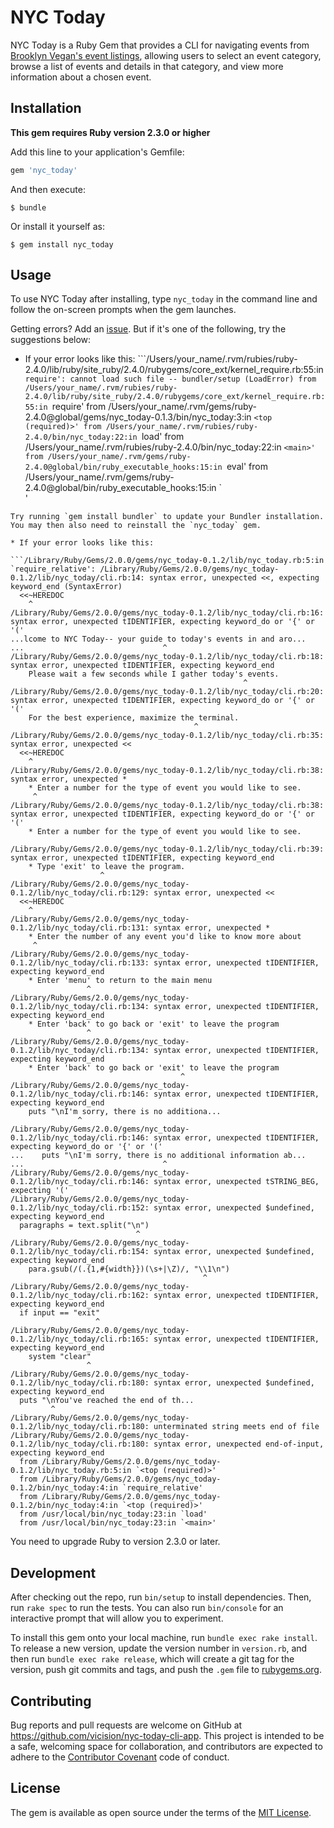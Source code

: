 # NYC Today

NYC Today is a Ruby Gem that provides a CLI for navigating events from [Brooklyn Vegan's event listings](http://nyc-shows.brooklynvegan.com/), allowing users to select an event category, browse a list of events and details in that category, and view more information about a chosen event.

## Installation

**This gem requires Ruby version 2.3.0 or higher**

Add this line to your application's Gemfile:

```ruby
gem 'nyc_today'
```

And then execute:

    $ bundle

Or install it yourself as:

    $ gem install nyc_today

## Usage

To use NYC Today after installing, type `nyc_today` in the command line and follow the on-screen prompts when the gem launches.

Getting errors? Add an [issue](https://github.com/vicision/nyc-today-cli-app/issues). But if it's one of the following, try the suggestions below:

* If your error looks like this:
```/Users/your_name/.rvm/rubies/ruby-2.4.0/lib/ruby/site_ruby/2.4.0/rubygems/core_ext/kernel_require.rb:55:in `require': cannot load such file -- bundler/setup (LoadError)
    from /Users/your_name/.rvm/rubies/ruby-2.4.0/lib/ruby/site_ruby/2.4.0/rubygems/core_ext/kernel_require.rb:55:in `require'
    from /Users/your_name/.rvm/gems/ruby-2.4.0@global/gems/nyc_today-0.1.3/bin/nyc_today:3:in `<top (required)>'
    from /Users/your_name/.rvm/rubies/ruby-2.4.0/bin/nyc_today:22:in `load'
    from /Users/your_name/.rvm/rubies/ruby-2.4.0/bin/nyc_today:22:in `<main>'
    from /Users/your_name/.rvm/gems/ruby-2.4.0@global/bin/ruby_executable_hooks:15:in `eval'
    from /Users/your_name/.rvm/gems/ruby-2.4.0@global/bin/ruby_executable_hooks:15:in `<main>'
```
Try running `gem install bundler` to update your Bundler installation. You may then also need to reinstall the `nyc_today` gem.

* If your error looks like this:

```/Library/Ruby/Gems/2.0.0/gems/nyc_today-0.1.2/lib/nyc_today.rb:5:in `require_relative': /Library/Ruby/Gems/2.0.0/gems/nyc_today-0.1.2/lib/nyc_today/cli.rb:14: syntax error, unexpected <<, expecting keyword_end (SyntaxError)
  <<~HEREDOC
    ^
/Library/Ruby/Gems/2.0.0/gems/nyc_today-0.1.2/lib/nyc_today/cli.rb:16: syntax error, unexpected tIDENTIFIER, expecting keyword_do or '{' or '('
...lcome to NYC Today-- your guide to today's events in and aro...
...                               ^
/Library/Ruby/Gems/2.0.0/gems/nyc_today-0.1.2/lib/nyc_today/cli.rb:18: syntax error, unexpected tIDENTIFIER, expecting keyword_end
    Please wait a few seconds while I gather today's events.
                                                    ^
/Library/Ruby/Gems/2.0.0/gems/nyc_today-0.1.2/lib/nyc_today/cli.rb:20: syntax error, unexpected tIDENTIFIER, expecting keyword_do or '{' or '('
    For the best experience, maximize the terminal.
                                         ^
/Library/Ruby/Gems/2.0.0/gems/nyc_today-0.1.2/lib/nyc_today/cli.rb:35: syntax error, unexpected <<
  <<~HEREDOC
    ^
/Library/Ruby/Gems/2.0.0/gems/nyc_today-0.1.2/lib/nyc_today/cli.rb:38: syntax error, unexpected *
    * Enter a number for the type of event you would like to see.
     ^
/Library/Ruby/Gems/2.0.0/gems/nyc_today-0.1.2/lib/nyc_today/cli.rb:38: syntax error, unexpected tIDENTIFIER, expecting keyword_do or '{' or '('
    * Enter a number for the type of event you would like to see.
                                 ^
/Library/Ruby/Gems/2.0.0/gems/nyc_today-0.1.2/lib/nyc_today/cli.rb:39: syntax error, unexpected tIDENTIFIER, expecting keyword_end
    * Type 'exit' to leave the program.
                    ^
/Library/Ruby/Gems/2.0.0/gems/nyc_today-0.1.2/lib/nyc_today/cli.rb:129: syntax error, unexpected <<
  <<~HEREDOC
    ^
/Library/Ruby/Gems/2.0.0/gems/nyc_today-0.1.2/lib/nyc_today/cli.rb:131: syntax error, unexpected *
    * Enter the number of any event you'd like to know more about
     ^
/Library/Ruby/Gems/2.0.0/gems/nyc_today-0.1.2/lib/nyc_today/cli.rb:133: syntax error, unexpected tIDENTIFIER, expecting keyword_end
    * Enter 'menu' to return to the main menu
                 ^
/Library/Ruby/Gems/2.0.0/gems/nyc_today-0.1.2/lib/nyc_today/cli.rb:134: syntax error, unexpected tIDENTIFIER, expecting keyword_end
    * Enter 'back' to go back or 'exit' to leave the program
                 ^
/Library/Ruby/Gems/2.0.0/gems/nyc_today-0.1.2/lib/nyc_today/cli.rb:134: syntax error, unexpected tIDENTIFIER, expecting keyword_end
    * Enter 'back' to go back or 'exit' to leave the program
                                      ^
/Library/Ruby/Gems/2.0.0/gems/nyc_today-0.1.2/lib/nyc_today/cli.rb:146: syntax error, unexpected tIDENTIFIER, expecting keyword_end
    puts "\nI'm sorry, there is no additiona...
               ^
/Library/Ruby/Gems/2.0.0/gems/nyc_today-0.1.2/lib/nyc_today/cli.rb:146: syntax error, unexpected tIDENTIFIER, expecting keyword_do or '{' or '('
...    puts "\nI'm sorry, there is no additional information ab...
...                               ^
/Library/Ruby/Gems/2.0.0/gems/nyc_today-0.1.2/lib/nyc_today/cli.rb:146: syntax error, unexpected tSTRING_BEG, expecting '('
/Library/Ruby/Gems/2.0.0/gems/nyc_today-0.1.2/lib/nyc_today/cli.rb:152: syntax error, unexpected $undefined, expecting keyword_end
  paragraphs = text.split("\n")
                            ^
/Library/Ruby/Gems/2.0.0/gems/nyc_today-0.1.2/lib/nyc_today/cli.rb:154: syntax error, unexpected $undefined, expecting keyword_end
    para.gsub(/(.{1,#{width}})(\s+|\Z)/, "\\1\n")
                                           ^
/Library/Ruby/Gems/2.0.0/gems/nyc_today-0.1.2/lib/nyc_today/cli.rb:162: syntax error, unexpected tIDENTIFIER, expecting keyword_end
  if input == "exit"
                   ^
/Library/Ruby/Gems/2.0.0/gems/nyc_today-0.1.2/lib/nyc_today/cli.rb:165: syntax error, unexpected tIDENTIFIER, expecting keyword_end
    system "clear"
                 ^
/Library/Ruby/Gems/2.0.0/gems/nyc_today-0.1.2/lib/nyc_today/cli.rb:180: syntax error, unexpected $undefined, expecting keyword_end
  puts "\nYou've reached the end of th...
         ^
/Library/Ruby/Gems/2.0.0/gems/nyc_today-0.1.2/lib/nyc_today/cli.rb:180: unterminated string meets end of file
/Library/Ruby/Gems/2.0.0/gems/nyc_today-0.1.2/lib/nyc_today/cli.rb:180: syntax error, unexpected end-of-input, expecting keyword_end
  from /Library/Ruby/Gems/2.0.0/gems/nyc_today-0.1.2/lib/nyc_today.rb:5:in `<top (required)>'
  from /Library/Ruby/Gems/2.0.0/gems/nyc_today-0.1.2/bin/nyc_today:4:in `require_relative'
  from /Library/Ruby/Gems/2.0.0/gems/nyc_today-0.1.2/bin/nyc_today:4:in `<top (required)>'
  from /usr/local/bin/nyc_today:23:in `load'
  from /usr/local/bin/nyc_today:23:in `<main>'
```
  You need to upgrade Ruby to version 2.3.0 or later.

## Development

After checking out the repo, run `bin/setup` to install dependencies. Then, run `rake spec` to run the tests. You can also run `bin/console` for an interactive prompt that will allow you to experiment.

To install this gem onto your local machine, run `bundle exec rake install`. To release a new version, update the version number in `version.rb`, and then run `bundle exec rake release`, which will create a git tag for the version, push git commits and tags, and push the `.gem` file to [rubygems.org](https://rubygems.org).

## Contributing

Bug reports and pull requests are welcome on GitHub at https://github.com/vicision/nyc-today-cli-app. This project is intended to be a safe, welcoming space for collaboration, and contributors are expected to adhere to the [Contributor Covenant](contributor-covenant.org) code of conduct.


## License

The gem is available as open source under the terms of the [MIT License](http://opensource.org/licenses/MIT).
